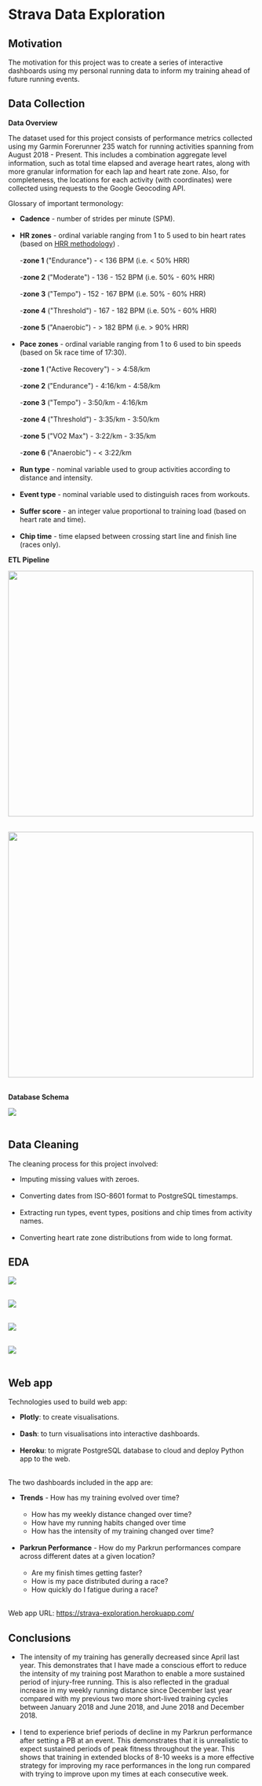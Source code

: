 # Strava Data Exploration

## Motivation

The motivation for this project was to create a series of interactive dashboards using my personal running data to inform my training ahead of future running events. 

## Data Collection

**Data Overview**

The dataset used for this project consists of performance metrics collected using my Garmin Forerunner 235 watch for running activities spanning from August 2018 - Present. This includes a combination aggregate level information, such as total time elapsed and average heart rates, along with more granular information for each lap and heart rate zone. Also, for completeness, the locations for each activity (with coordinates) were collected using requests to the Google Geocoding API. <br/> 

Glossary of important termonology:

- **Cadence** - number of strides per minute (SPM). <br/><br/>
- **HR zones** - ordinal variable ranging from 1 to 5 used to bin heart rates (based on [HRR methodology](https://fellrnr.com/wiki/Heart_Rate_Reserve))
. <br/><br/>
  -**zone 1** ("Endurance") - < 136 BPM (i.e. < 50% HRR)
<br/><br/>
  -**zone 2** ("Moderate") - 136 - 152 BPM (i.e. 50% - 60% HRR)
<br/><br/>
  -**zone 3** ("Tempo") - 152 - 167 BPM (i.e. 50% - 60% HRR)
<br/><br/>
  -**zone 4** ("Threshold") - 167 - 182 BPM (i.e. 50% - 60% HRR)
<br/><br/>
  -**zone 5** ("Anaerobic") - > 182 BPM (i.e. > 90% HRR)
<br/><br/>
- **Pace zones** - ordinal variable ranging from 1 to 6 used to bin speeds (based on 5k race time of 17:30). 
<br/><br/>
  -**zone 1** ("Active Recovery") - > 4:58/km 
<br/><br/>
  -**zone 2** ("Endurance") - 4:16/km - 4:58/km
<br/><br/>
  -**zone 3** ("Tempo") - 3:50/km - 4:16/km
<br/><br/>
  -**zone 4** ("Threshold") - 3:35/km - 3:50/km
<br/><br/>
  -**zone 5** ("VO2 Max") - 3:22/km - 3:35/km
<br/><br/>
  -**zone 6** ("Anaerobic") - < 3:22/km 
<br/><br/>
- **Run type** - nominal variable used to group activities according to distance and intensity. <br/><br/>
- **Event type** - nominal variable used to distinguish races from workouts. <br/><br/>
- **Suffer score** - an integer value proportional to training load (based on heart rate and time). <br/><br/>
- **Chip time** - time elapsed between crossing start line and finish line (races only). 

**ETL Pipeline**

<img src="/images/ETL_pipeline.png" width="500"/> <br/><br/>

<img src="/images/ETL_pipeline_2.png" width = "500"/> <br/><br/>

**Database Schema**

<img src="/images/database_schema.png"/> <br/><br/>

## Data Cleaning

The cleaning process for this project involved:

- Imputing missing values with zeroes. <br/><br/>
- Converting dates from ISO-8601 format to PostgreSQL timestamps. <br/><br/>
- Extracting run types, event types, positions and chip times from activity names. <br/><br/>
- Converting heart rate zone distributions from wide to long format.

## EDA

<img src="/images/weekly_milage.png"/> <br/><br/>

<img src="/images/running_habits.png"/> <br/><br/>

<img src="/images/running_intensity.png"/> <br/><br/>

<img src="/images/days_of_week.png"/> <br/><br/>

## Web app

Technologies used to build web app:

- **Plotly**: to create visualisations. <br/><br/>
- **Dash**: to turn visualisations into interactive dashboards. <br/><br/>
- **Heroku**: to migrate PostgreSQL database to cloud and deploy Python app to the web. <br/><br/>

The two dashboards included in the app are:

- **Trends** - How has my training evolved over time? <br/><br/>
  - How has my weekly distance changed over time? 
  - How have my running habits changed over time
  - How has the intensity of my training changed over time? <br/><br/>
- **Parkrun Performance** - How do my Parkrun performances compare across different dates at a given location? <br/><br/>
  - Are my finish times getting faster?
  - How is my pace distributed during a race?
  - How quickly do I fatigue during a race? <br/><br/>
  
Web app URL: 
https://strava-exploration.herokuapp.com/ 

## Conclusions

- The intensity of my training has generally decreased since April last year. This demonstrates that I have made a conscious effort to reduce the intensity of my training post Marathon to enable a more sustained period of injury-free running. This is also reflected in the gradual increase in my weekly running distance since December last year compared with my previous two more short-lived training cycles between January 2018 and June 2018, and June 2018 and December 2018. <br/><br/>
- I tend to experience brief periods of decline in my Parkrun performance after setting a PB at an event. This demonstrates that it is unrealistic to expect sustained periods of peak fitness throughout the year. This shows that training in extended blocks of 8-10 weeks is a more effective strategy for improving my race performances in the long run compared with trying to improve upon my times at each consecutive week.
